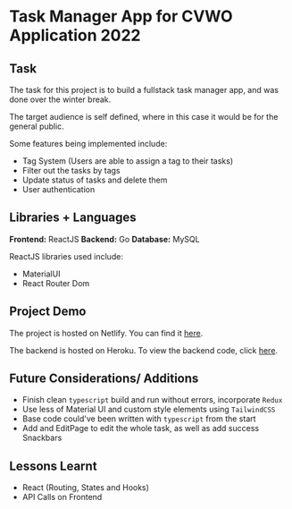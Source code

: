 # Task Manager App for CVWO Application 2022

## Task
The task for this project is to build a fullstack task manager app, and was done over the winter break.

The target audience is self defined, where in this case it would be for the general public.

Some features being implemented include:

- Tag System (Users are able to assign a tag to their tasks)
- Filter out the tasks by tags
- Update status of tasks and delete them
- User authentication 

## Libraries + Languages
**Frontend:** ReactJS
**Backend:** Go
**Database:** MySQL

ReactJS libraries used include:

- MaterialUI
- React Router Dom

## Project Demo
The project is hosted on Netlify. You can find it [here](https://cvwo-task-manager.netlify.app/).

The backend is hosted on Heroku. To view the backend code, click [here](https://github.com/RyanCheungJF/CVWO-Backend).


## Future Considerations/ Additions
- Finish clean `typescript` build and run without errors, incorporate `Redux`
- Use less of Material UI and custom style elements using `TailwindCSS`
- Base code could've been written with `typescript` from the start
- Add and EditPage to edit the whole task, as well as add success Snackbars


## Lessons Learnt
- React (Routing, States and Hooks)
- API Calls on Frontend